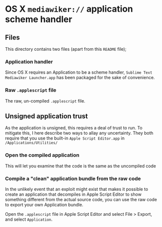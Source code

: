 # OS X `mediawiker://` application scheme handler

## Files
This directory contains two files (apart from this `README` file); 

### Application handler
Since OS X requires an Application to be a scheme handler, `Sublime Text Mediawiker Launcher.app` has been packaged for the sake of convenience. 

### Raw `.applescript` file
The raw, un-compiled `.applescript` file.

## Unsigned application trust
As the application is unsigned, this requires a deal of trust to run. To mitigate this, I here describe two ways to allay any uncertainty. They both require that you use the built-in `Apple Script Editor.app` in `/Applications/Utilities/`

### Open the compiled application
This will let you examine that the code is the same as the uncompiled code

### Compile a "clean" application bundle from the raw code
In the unlikely event that an exploit might exist that makes it possible to create an application that decompiles in Apple Script Editor to show something different from the actual source code, you can use the raw code to export your own Application bundle.

Open the `.applescript` file in Apple Script Editor and select File > Export, and select `Application`.